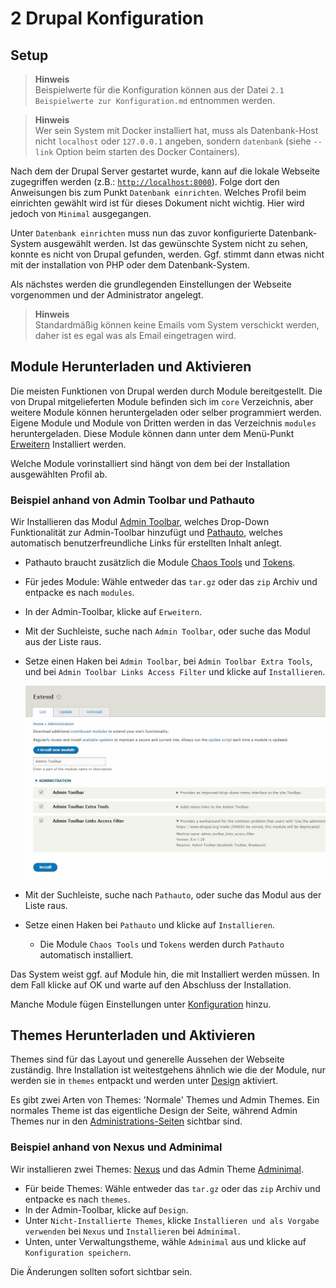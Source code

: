 # 2 Drupal Konfiguration

## Setup

> **Hinweis**
> <br/>
> Beispielwerte für die Konfiguration können aus der Datei `2.1 Beispielwerte zur Konfiguration.md` entnommen werden.

> **Hinweis**
> <br/>
> Wer sein System mit Docker installiert hat, muss als Datenbank-Host nicht `localhost` oder `127.0.0.1` angeben, sondern `datenbank` (siehe `--link` Option beim starten des Docker Containers).

<!-- ### Via Web-Interface -->

Nach dem der Drupal Server gestartet wurde, kann auf die lokale Webseite zugegriffen werden (z.B.: [`http://localhost:8000`](http://localhost:8000)). Folge dort den Anweisungen bis zum Punkt `Datenbank einrichten`. Welches Profil beim einrichten gewählt wird ist für dieses Dokument nicht wichtig. Hier wird jedoch von `Minimal` ausgegangen.

Unter `Datenbank einrichten` muss nun das zuvor konfigurierte Datenbank-System ausgewählt werden. Ist das gewünschte System nicht zu sehen, konnte es nicht von Drupal gefunden, werden. Ggf. stimmt dann etwas nicht mit der installation von PHP oder dem Datenbank-System.

Als nächstes werden die grundlegenden Einstellungen der Webseite vorgenommen und der Administrator angelegt.

> **Hinweis**
> <br>
> Standardmäßig können keine Emails vom System verschickt werden, daher ist es egal was als Email eingetragen wird.
<!-- 
### Via Drush

Drush kann die Einrichtung selbstständig vornehmen: `drush site:install <profil> --locale=de`, wobei `<profil>` eines von `standard` oder `minimal` sein muss. Im anschluss werden nach den Datenbank-Einstellungen gefragt.

> **Hinweis**
> <br/>
> Wer SQLite benutzen möchte muss an den Befehl noch (z.B.) `--db-url="sqlite://meine_datenbank.sqlite"` anhängen. -->

## Module Herunterladen und Aktivieren

Die meisten Funktionen von Drupal werden durch Module bereitgestellt. Die von Drupal mitgelieferten Module befinden sich im `core` Verzeichnis, aber weitere Module können heruntergeladen oder selber programmiert werden. Eigene Module und Module von Dritten werden in das Verzeichnis `modules` heruntergeladen. Diese Module können dann unter dem Menü-Punkt [Erweitern](http://localhost:8000/admin/modules) Installiert werden.

Welche Module vorinstalliert sind hängt von dem bei der Installation ausgewählten Profil ab.

### Beispiel anhand von Admin Toolbar und Pathauto

Wir Installieren das Modul [Admin Toolbar](https://www.drupal.org/project/admin_toolbar/releases/8.x-1.26), welches Drop-Down Funktionalität zur Admin-Toolbar hinzufügt und [Pathauto](https://www.drupal.org/project/pathauto/releases/8.x-1.3), welches automatisch benutzerfreundliche Links für erstellten Inhalt anlegt.

* Pathauto braucht zusätzlich die Module [Chaos Tools](https://www.drupal.org/project/ctools/releases/8.x-3.2) und [Tokens](https://www.drupal.org/project/token/releases/8.x-1.5).
* Für jedes Module: Wähle entweder das `tar.gz` oder das `zip` Archiv und entpacke es nach `modules`.

  <!-- ![Modules](../bilder/modules.jpg) -->

* In der Admin-Toolbar, klicke auf `Erweitern`.
* Mit der Suchleiste, suche nach `Admin Toolbar`, oder suche das Modul aus der Liste raus.
* Setze einen Haken bei `Admin Toolbar`, bei `Admin Toolbar Extra Tools`, und bei `Admin Toolbar Links Access Filter` und klicke auf `Installieren`.

  ![Extend](../bilder/extend.jpg)

* Mit der Suchleiste, suche nach `Pathauto`, oder suche das Modul aus der Liste raus.
* Setze einen Haken bei `Pathauto` und klicke auf `Installieren`.
  * Die Module `Chaos Tools` und `Tokens` werden durch `Pathauto` automatisch installiert.

Das System weist ggf. auf Module hin, die mit Installiert werden müssen. In dem Fall klicke auf OK und warte auf den Abschluss der Installation.

Manche Module fügen Einstellungen unter [Konfiguration](http://localhost:8000/admin/config) hinzu.

## Themes Herunterladen und Aktivieren

Themes sind für das Layout und generelle Aussehen der Webseite zuständig. Ihre Installation ist weitestgehens ähnlich wie die der Module, nur werden sie in `themes` entpackt und werden unter [Design](http://localhost:8000/admin/appearance) aktiviert.

Es gibt zwei Arten von Themes: 'Normale' Themes und Admin Themes. Ein normales Theme ist das eigentliche Design der Seite, während Admin Themes nur in den [Administrations-Seiten](http://localhost:8000/admin) sichtbar sind.

### Beispiel anhand von Nexus und Adminimal

Wir installieren zwei Themes: [Nexus](https://www.drupal.org/project/nexus/releases/8.x-1.4) und das Admin Theme [Adminimal](https://www.drupal.org/project/adminimal_theme/releases/8.x-1.4).

* Für beide Themes: Wähle entweder das `tar.gz` oder das `zip` Archiv und entpacke es nach `themes`.
* In der Admin-Toolbar, klicke auf `Design`.
* Unter `Nicht-Installierte Themes`, klicke `Installieren und als Vorgabe verwenden` bei `Nexus` und `Installieren` bei `Adminimal`.
* Unten, unter Verwaltungstheme, wähle `Adminimal` aus und klicke auf `Konfiguration speichern`.

Die Änderungen sollten sofort sichtbar sein.
